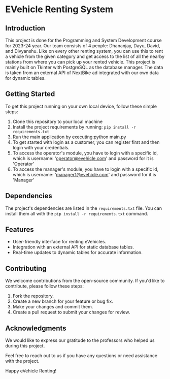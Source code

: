 # EVehicle Renting System

## Introduction
This project is done for the Programming and System Development course for 2023-24 year.
Our team consists of 4 people: Dhananjay, Dayu, David, and Divyanshu. Like on every other renting system, you can use this to rent a vehicle from the given category and get access to the list of all the nearby stations from where you can pick up your rented vehicle. This project is mainly built on Tkinter with PostgreSQL as the database manager. The data is taken from an external API of NextBike ad integrated with our own data for dynamic tables.

## Getting Started
To get this project running on your own local device, follow these simple steps:
1. Clone this repository to your local machine
2. Install the project requirements by running: 
`pip install -r requirements.txt`
3. Run the main application by executing:python main.py
4. To get started with login as a customer, you can register first and then login with your credentials.
5. To access the operator's module, you have to login with a specific id, which is username: 'operator@evehicle.com' and password for it is 'Operator'
6. To access the manager's module, you have to login with a specific id, which is username: 'manager1@evehicle.com' and password for it is 'Manager'

## Dependencies
The project's dependencies are listed in the `requirements.txt` file. You can install them all with the `pip install -r requirements.txt` command.

## Features
- User-friendly interface for renting eVehicles.
- Integration with an external API for static database tables.
- Real-time updates to dynamic tables for accurate information.

## Contributing
We welcome contributions from the open-source community. If you'd like to contribute, please follow these steps:
1. Fork the repository.
2. Create a new branch for your feature or bug fix.
3. Make your changes and commit them.
4. Create a pull request to submit your changes for review.

## Acknowledgments
We would like to express our gratitude to the professors who helped us during this project.

Feel free to reach out to us if you have any questions or need assistance with the project.

Happy eVehicle Renting!

